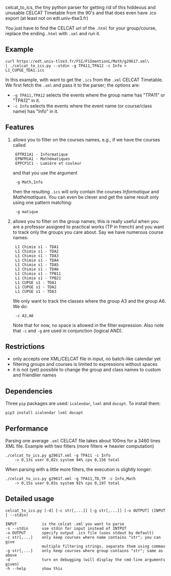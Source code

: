 celcat_to_ics, the tiny python parser for getting rid of this hiddeous
and unusable CELCAT Timetable from the 90's and that does even have .ics
export (at least not on edt.univ-tlse3.fr)

You just have to find the CELCAT url of the `.html` for your group/course, 
replace the ending `.html` with `.xml` and run it.

## Example

    curl https://edt.univ-tlse3.fr/FSI/FSImentionL/Math/g29617.xml\
    | ./celcat_to_ics.py --stdin -g TPA11,TPA12 -c Info > L1_CUPGE_TDA1.ics
In this example, with want to get the `.ics` from the `.xml` CELCAT Timetable.
We first fetch the `.xml` and pass it to the parser; the options are:
- `-g TPA11,TPA12` selects the events where the group name has "TPA11" or 
  "TPA12" in it.
- `-c Info` selects the events where the event name (or course/class name)
  has "Info" in it.



## Features

1. allows you to filter on the courses names, e.g.,
   if we have the courses called
      
        EPTRI1A1 - Informatique
        EPNFM1A1 - Mathématiques
        EPPCP1C1 - Lumière et couleur
   
   and that you use the argument
   
        -g Math,Info
   
   then the resulting `.ics` will only contain the courses *Informatique*
   and *Mathématiques*. You can even be clever and get the same result
   only using one pattern matching:
      
        -g matique
      
2. allows you to filter on the group names; this is really useful
   when you are a professor assigned to practical works (TP in french)
   and you want to track only the groups you care about.
   Say we have numerous course names:
      
        L1 Chimie s1 - TDA1
        L1 Chimie s1 - TDA2
        L1 Chimie s1 - TDA3
        L1 Chimie s1 - TDA4
        L1 Chimie s1 - TDA5
        L1 Chimie s1 - TDA6
        L1 Chimie s1 - TPB11
        L1 Chimie s1 - TPB21
        L1 CUPGE s1 - TDA1
        L1 CUPGE s1 - TDA2
        L1 CUPGE s1 - TDA3
   We only want to track the classes where the group A3 and the group
   A6. We do:
      
        -c A3,A6
      
   Note that for now, no space is allowed in the filter expression.
   Also note that `-c` and `-g` are used in conjunction (logical AND).


## Restrictions

- only accepts one XML/CELCAT file in input, no batch-like calendar yet
- filtering groups and courses is limited to expressions without spaces
- it is not (yet) possible to change the group and class names to custom and friendlier names


## Dependencies

Three `pip` packages are used: `icalendar`, `lxml` and `docopt`. To install them:
    
    pip3 install icalendar lxml docopt


## Performance

Parsing one average `.xml` CELCAT file takes about 100ms for a 3460 lines XML file.
Example with two filters (more filters => heavier computation)
    
    ./celcat_to_ics.py g29617.xml -g TPA11 -c Info  
        -> 0,13s user 0,02s system 94% cpu 0,156 total

When parsing with a little more filters, the execution is slightly longer:
    
    ./celcat_to_ics.py g29617.xml -g TPA11,TD,TP -c Info,Math  
        -> 0,15s user 0,03s system 91% cpu 0,197 total


## Detailed usage

```
celcat_to_ics.py [-d] [-c str[,...]] [-g str[,...]] [-o OUTPUT] (INPUT | --stdin)

INPUT           is the celcat .xml you want to parse
-s --stdin      use stdin for input instead of INTPUT
-o OUTPUT       specify output .ics file (uses stdout by default)
-c str[,...]    only keep courses where name contains "str"; you can give
                multiple filtering strings, separate them using commas
-g str[,...]    only keep courses where group contains "str"; same as above
-d              turn on debugging (will display the cmd-line arguments given)
-h --help       show this
```
